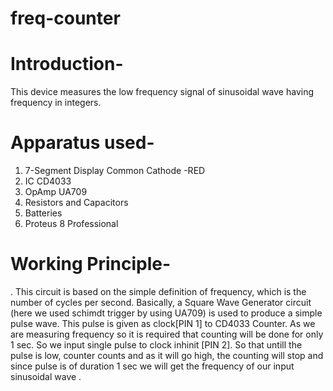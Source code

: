 # freq-counter

# Introduction-
This device measures the low frequency signal of sinusoidal wave having frequency in integers.

# Apparatus used-
1. 7-Segment Display Common Cathode -RED
2. IC CD4033 
3. OpAmp UA709
4. Resistors and Capacitors
5. Batteries
6. Proteus 8 Professional

# Working Principle-
. This circuit is based on the simple definition of frequency, which is the number of cycles per second. Basically, a Square Wave
Generator circuit (here we used schimdt trigger by using UA709) is used to produce a simple pulse wave. This pulse is given as clock[PIN 1]
to CD4033 Counter.
As we are measuring frequency so it is required that counting will be done for only 1 sec. So we input single pulse to clock inhinit [PIN 2].
 So that untill the pulse is low, counter counts and as it will go high, the counting will stop and since pulse is of duration 1 sec 
 we will get the frequency of our input sinusoidal wave .
